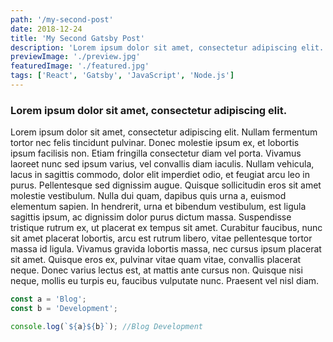 ```yaml
---
path: '/my-second-post'
date: 2018-12-24
title: 'My Second Gatsby Post'
description: 'Lorem ipsum dolor sit amet, consectetur adipiscing elit. Nullam fermentum tortor nec felis tincidunt pulvinar.'
previewImage: './preview.jpg'
featuredImage: './featured.jpg'
tags: ['React', 'Gatsby', 'JavaScript', 'Node.js']
---
```


### Lorem ipsum dolor sit amet, consectetur adipiscing elit.

Lorem ipsum dolor sit amet, consectetur adipiscing elit. Nullam fermentum tortor nec felis tincidunt pulvinar. Donec molestie ipsum ex, et lobortis ipsum facilisis non. Etiam fringilla consectetur diam vel porta. Vivamus laoreet nunc sed ipsum varius, vel convallis diam iaculis. Nullam vehicula, lacus in sagittis commodo, dolor elit imperdiet odio, et feugiat arcu leo in purus. Pellentesque sed dignissim augue. Quisque sollicitudin eros sit amet molestie vestibulum. Nulla dui quam, dapibus quis urna a, euismod elementum sapien. In hendrerit, urna et bibendum vestibulum, est ligula sagittis ipsum, ac dignissim dolor purus dictum massa. Suspendisse tristique rutrum ex, ut placerat ex tempus sit amet. Curabitur faucibus, nunc sit amet placerat lobortis, arcu est rutrum libero, vitae pellentesque tortor massa id ligula. Vivamus gravida lobortis massa, nec cursus ipsum placerat sit amet. Quisque eros ex, pulvinar vitae quam vitae, convallis placerat neque. Donec varius lectus est, at mattis ante cursus non. Quisque nisi neque, mollis eu turpis eu, faucibus vulputate nunc. Praesent vel nisl diam.

```javascript
const a = 'Blog';
const b = 'Development';

console.log(`${a}${b}`); //Blog Development
```

